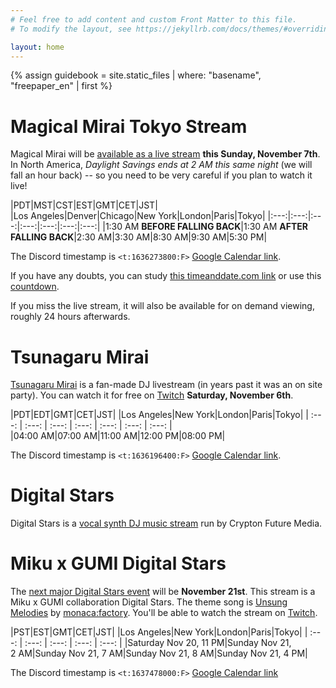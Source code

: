 ```yaml
---
# Feel free to add content and custom Front Matter to this file.
# To modify the layout, see https://jekyllrb.com/docs/themes/#overriding-theme-defaults

layout: home
---
```


{% assign guidebook = site.static_files | where: "basename", "freepaper_en" | first %}

# Magical Mirai Tokyo Stream

Magical Mirai will be [available as a live
stream](https://magicalmirai.com/2021/tokyo_overview_en.html#tokyo_ticket_onlinelive)
**this Sunday, November 7th**. In North America, *Daylight Savings ends at 2 AM
this same night* (we will fall an hour back) -- so you need to be very careful
if you plan to watch it live!

|PDT|MST|CST|EST|GMT|CET|JST|
|Los&nbsp;Angeles|Denver|Chicago|New&nbsp;York|London|Paris|Tokyo|
|:---:|:---:|:---:|:---:|:---:|:---:|:---:|
|1:30&nbsp;AM **BEFORE FALLING BACK**|1:30&nbsp;AM **AFTER FALLING BACK**|2:30&nbsp;AM|3:30&nbsp;AM|8:30&nbsp;AM|9:30&nbsp;AM|5:30&nbsp;PM|

The Discord timestamp is <code><t:1636273800:F></code>
[Google Calendar link](https://calendar.google.com/calendar/u/0/r/eventedit?text=Magical%20Mirai%20Livestream&dates=20211107T083000Z/20211107T103000Z).

If you have any doubts, you can study [this timeanddate.com
link](https://www.timeanddate.com/worldclock/fixedtime.html?msg=Magical+Mirai+Tokyo+Live+Stream&iso=20211107T1730&p1=248&ah=2&am=30)
or use this
[countdown](https://www.timeanddate.com/countdown/payday?iso=20211107T1730&p0=248&msg=Magical+Mirai+Tokyo+Live+Stream&font=slab).

If you miss the live stream, it will also be available for on demand viewing,
roughly 24 hours afterwards.

# Tsunagaru Mirai

[Tsunagaru Mirai](http://tsunagarumirai.com/2021/en.html) is a fan-made DJ
livestream (in years past it was an on site party). You can watch it for free on
[Twitch](https://twitch.tv/tsunagaru_mirai) **Saturday, November 6th**.

|PDT|EDT|GMT|CET|JST|
|Los&nbsp;Angeles|New&nbsp;York|London|Paris|Tokyo|
| :---: | :---: | :---: | :---: | :---: | :---: | :---: |
|04:00&nbsp;AM|07:00&nbsp;AM|11:00&nbsp;AM|12:00&nbsp;PM|08:00&nbsp;PM|

The Discord timestamp is <code><t:1636196400:F></code> [Google Calendar link](https://calendar.google.com/calendar/u/0/r/eventedit?text=Tsunagaru%20Mirai&dates=20211106T110000Z/20211106T130000Z).

# Digital Stars

Digital Stars is a [vocal synth DJ music
stream](https://digitalstars.club/hmds21/index.html) run by Crypton Future
Media.

# Miku x GUMI Digital Stars

The [next major Digital Stars
event](https://digitalstars.club/dsmg21/index_en.html) will be **November
21st**. This stream is a Miku x GUMI collaboration Digital Stars. The theme song
is [Unsung Melodies](https://www.youtube.com/watch?v=ohbSbLRJFeE) by
[monaca:factory](https://monacafactory.com). You'll be able to watch the stream
on [Twitch](https://www.twitch.tv/cfm_official).

|PST|EST|GMT|CET|JST|
|Los&nbsp;Angeles|New&nbsp;York|London|Paris|Tokyo|
| :---: | :---: | :---: | :---: | :---: |
|Saturday Nov&nbsp;20, 11&nbsp;PM|Sunday Nov&nbsp;21, 2&nbsp;AM|Sunday Nov&nbsp;21, 7&nbsp;AM|Sunday Nov&nbsp;21, 8&nbsp;AM|Sunday Nov&nbsp;21, 4&nbsp;PM|

The Discord timestamp is <code><t:1637478000:F></code>
[Google Calendar link](https://calendar.google.com/calendar/u/0/r/eventedit?text=Miku%20x%20GUMI%20Digital%20Stars&dates=20211121T070000Z/20211121T090000Z)
